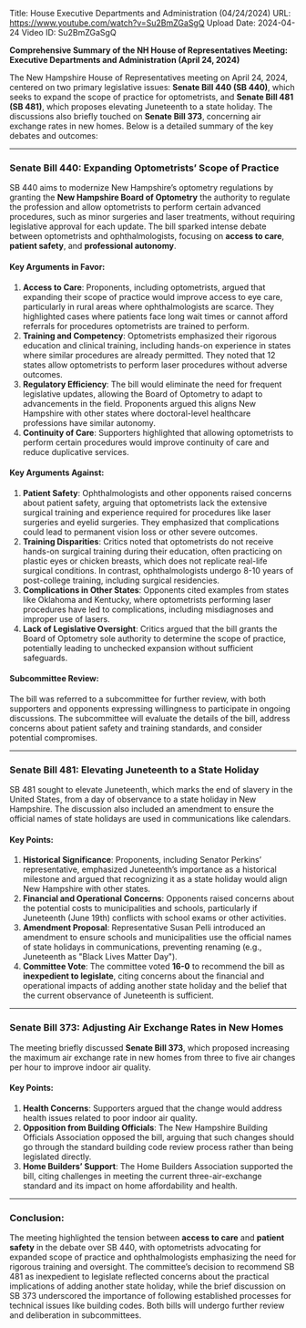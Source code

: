 Title: House Executive Departments and Administration (04/24/2024)
URL: https://www.youtube.com/watch?v=Su2BmZGaSgQ
Upload Date: 2024-04-24
Video ID: Su2BmZGaSgQ

**Comprehensive Summary of the NH House of Representatives Meeting: Executive Departments and Administration (April 24, 2024)**

The New Hampshire House of Representatives meeting on April 24, 2024, centered on two primary legislative issues: **Senate Bill 440 (SB 440)**, which seeks to expand the scope of practice for optometrists, and **Senate Bill 481 (SB 481)**, which proposes elevating Juneteenth to a state holiday. The discussions also briefly touched on **Senate Bill 373**, concerning air exchange rates in new homes. Below is a detailed summary of the key debates and outcomes:

---

### **Senate Bill 440: Expanding Optometrists’ Scope of Practice**
SB 440 aims to modernize New Hampshire’s optometry regulations by granting the **New Hampshire Board of Optometry** the authority to regulate the profession and allow optometrists to perform certain advanced procedures, such as minor surgeries and laser treatments, without requiring legislative approval for each update. The bill sparked intense debate between optometrists and ophthalmologists, focusing on **access to care**, **patient safety**, and **professional autonomy**.

#### **Key Arguments in Favor:**
1. **Access to Care**: Proponents, including optometrists, argued that expanding their scope of practice would improve access to eye care, particularly in rural areas where ophthalmologists are scarce. They highlighted cases where patients face long wait times or cannot afford referrals for procedures optometrists are trained to perform.
2. **Training and Competency**: Optometrists emphasized their rigorous education and clinical training, including hands-on experience in states where similar procedures are already permitted. They noted that 12 states allow optometrists to perform laser procedures without adverse outcomes.
3. **Regulatory Efficiency**: The bill would eliminate the need for frequent legislative updates, allowing the Board of Optometry to adapt to advancements in the field. Proponents argued this aligns New Hampshire with other states where doctoral-level healthcare professions have similar autonomy.
4. **Continuity of Care**: Supporters highlighted that allowing optometrists to perform certain procedures would improve continuity of care and reduce duplicative services.

#### **Key Arguments Against:**
1. **Patient Safety**: Ophthalmologists and other opponents raised concerns about patient safety, arguing that optometrists lack the extensive surgical training and experience required for procedures like laser surgeries and eyelid surgeries. They emphasized that complications could lead to permanent vision loss or other severe outcomes.
2. **Training Disparities**: Critics noted that optometrists do not receive hands-on surgical training during their education, often practicing on plastic eyes or chicken breasts, which does not replicate real-life surgical conditions. In contrast, ophthalmologists undergo 8-10 years of post-college training, including surgical residencies.
3. **Complications in Other States**: Opponents cited examples from states like Oklahoma and Kentucky, where optometrists performing laser procedures have led to complications, including misdiagnoses and improper use of lasers.
4. **Lack of Legislative Oversight**: Critics argued that the bill grants the Board of Optometry sole authority to determine the scope of practice, potentially leading to unchecked expansion without sufficient safeguards.

#### **Subcommittee Review:**
The bill was referred to a subcommittee for further review, with both supporters and opponents expressing willingness to participate in ongoing discussions. The subcommittee will evaluate the details of the bill, address concerns about patient safety and training standards, and consider potential compromises.

---

### **Senate Bill 481: Elevating Juneteenth to a State Holiday**
SB 481 sought to elevate Juneteenth, which marks the end of slavery in the United States, from a day of observance to a state holiday in New Hampshire. The discussion also included an amendment to ensure the official names of state holidays are used in communications like calendars.

#### **Key Points:**
1. **Historical Significance**: Proponents, including Senator Perkins’ representative, emphasized Juneteenth’s importance as a historical milestone and argued that recognizing it as a state holiday would align New Hampshire with other states.
2. **Financial and Operational Concerns**: Opponents raised concerns about the potential costs to municipalities and schools, particularly if Juneteenth (June 19th) conflicts with school exams or other activities.
3. **Amendment Proposal**: Representative Susan Pelli introduced an amendment to ensure schools and municipalities use the official names of state holidays in communications, preventing renaming (e.g., Juneteenth as "Black Lives Matter Day").
4. **Committee Vote**: The committee voted **16-0** to recommend the bill as **inexpedient to legislate**, citing concerns about the financial and operational impacts of adding another state holiday and the belief that the current observance of Juneteenth is sufficient.

---

### **Senate Bill 373: Adjusting Air Exchange Rates in New Homes**
The meeting briefly discussed **Senate Bill 373**, which proposed increasing the maximum air exchange rate in new homes from three to five air changes per hour to improve indoor air quality.

#### **Key Points:**
1. **Health Concerns**: Supporters argued that the change would address health issues related to poor indoor air quality.
2. **Opposition from Building Officials**: The New Hampshire Building Officials Association opposed the bill, arguing that such changes should go through the standard building code review process rather than being legislated directly.
3. **Home Builders’ Support**: The Home Builders Association supported the bill, citing challenges in meeting the current three-air-exchange standard and its impact on home affordability and health.

---

### **Conclusion:**
The meeting highlighted the tension between **access to care** and **patient safety** in the debate over SB 440, with optometrists advocating for expanded scope of practice and ophthalmologists emphasizing the need for rigorous training and oversight. The committee’s decision to recommend SB 481 as inexpedient to legislate reflected concerns about the practical implications of adding another state holiday, while the brief discussion on SB 373 underscored the importance of following established processes for technical issues like building codes. Both bills will undergo further review and deliberation in subcommittees.